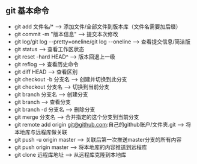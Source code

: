 ## git 基本命令 ##



 
-  git add 文件名/* --> 添加文件/全部文件到版本库（文件名需要加后缀）
-  git commit -m "版本信息" --> 提交本次修改
-  git log/git log --pretty=oneline/git log --oneline --> 查看提交信息/简洁版
-  git status --> 查看工作区状态
-  git reset -hard HEAD^ --> 版本回退上一级
-  git reflog --> 查看历史命令
-  git diff HEAD --> 查看区别
-  git checkout -b 分支名 --> 创建并切换到此分支
-  git checkout 分支名 --> 切换到当前分支
-  git branch 分支名 --> 创建分支
-  git branch --> 查看分支
-  git branch -d 分支名 --> 删除分支
-  git merge 分支名 --> 合并指定的这个分支到当前分支 
-  git remote add origin git@github.com:自己的github账户/文件夹.git --> 将本地库与远程库做关联
-  git push -u origin master --> 关联后第一次推送master分支的所有内容
-  git push origin master --> 将本地库的内容推送到远程库
-  git clone 远程库地址 --> 从远程库克隆到本地库

